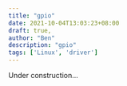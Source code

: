 ```yaml
---
title: "gpio"
date: 2021-10-04T13:03:23+08:00
draft: true,
author: "Ben"
description: "gpio"
tags: ['Linux', 'driver']
---
```



Under construction...

<!--
https://stackoverflow.com/help/whats-reputation
### GNU 系统 vs Linux
GNU 是一个操作系统，他包含了 GNU/Linux（也就是常说的 Linux 系统） 上所能看到的各种常规文件，各种命令，而 Linux 是一个内核，内核是和硬件打交道的，并提供一些接口给操作系统，然后操作系统可以调用这些借口
操作系统和内核的区别可以看看 [gnu 的官方说明](https://www.gnu.org/gnu/linux-and-gnu.html)，简单来说 gnu 就是那些各种个样的软件，包括我们最常用的 ls，rm
-->

